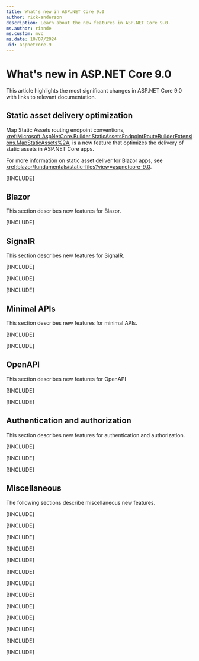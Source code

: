 ```yaml
---
title: What's new in ASP.NET Core 9.0
author: rick-anderson
description: Learn about the new features in ASP.NET Core 9.0.
ms.author: riande
ms.custom: mvc
ms.date: 10/07/2024
uid: aspnetcore-9
---
```

# What's new in ASP.NET Core 9.0

This article highlights the most significant changes in ASP.NET Core 9.0 with links to relevant documentation.

## Static asset delivery optimization

Map Static Assets routing endpoint conventions, <xref:Microsoft.AspNetCore.Builder.StaticAssetsEndpointRouteBuilderExtensions.MapStaticAssets%2A>, is a new feature that optimizes the delivery of static assets in ASP.NET Core apps.

For more information on static asset deliver for Blazor apps, see <xref:blazor/fundamentals/static-files?view=aspnetcore-9.0>.

[!INCLUDE[](~/release-notes/aspnetcore-9/includes/web_asset_delivery.md)]

## Blazor

This section describes new features for Blazor.

[!INCLUDE[](~/release-notes/aspnetcore-9/includes/blazor.md)]

## SignalR

This section describes new features for SignalR.

[!INCLUDE[](~/release-notes/aspnetcore-9/includes/signalr.md)]

[!INCLUDE[](~/release-notes/aspnetcore-9/includes/signalrActivities.md)]

[!INCLUDE[](~/release-notes/aspnetcore-9/includes/signalr-trimming-aot.md)]

## Minimal APIs

This section describes new features for minimal APIs.

[!INCLUDE[](~/release-notes/aspnetcore-9/includes/status500.md)]

[!INCLUDE[](~/release-notes/aspnetcore-9/includes/produces-problem.md)]

## OpenAPI

This section describes new features for OpenAPI

[!INCLUDE[](~/release-notes/aspnetcore-9/includes/openApi.md)]

[!INCLUDE[](~/release-notes/aspnetcore-9/includes/openapi-aot.md)]

## Authentication and authorization

This section describes new features for authentication and authorization.

[!INCLUDE[](~/release-notes/aspnetcore-9/includes/par.md)]

[!INCLUDE[](~/release-notes/aspnetcore-9/includes/oidccustomparms.md)]

[!INCLUDE[](~/release-notes/aspnetcore-9/includes/httpsysextendedauth.md)]

## Miscellaneous

The following sections describe miscellaneous new features.

[!INCLUDE[](~/release-notes/aspnetcore-9/includes/hybrid-cache.md)]

[!INCLUDE[](~/release-notes/aspnetcore-9/includes/endpoint-metadata.md)]

[!INCLUDE[](~/release-notes/aspnetcore-9/includes/debugger.md)]

[!INCLUDE[](~/release-notes/aspnetcore-9/includes/fix-for-503s.md)]

[!INCLUDE[](~/release-notes/aspnetcore-9/includes/asp0026.md)]

[!INCLUDE[](~/release-notes/aspnetcore-9/includes/improved-kestrel-connection-metrics.md)]

[!INCLUDE[](~/release-notes/aspnetcore-9/includes/customize-named-pipes.md)]

[!INCLUDE[](~/release-notes/aspnetcore-9/includes/exception-type-sets-http-status.md)]

[!INCLUDE[](~/release-notes/aspnetcore-9/includes/opt_out_metrics.md)]

[!INCLUDE[](~/release-notes/aspnetcore-9/includes/delete_keys.md)]

[!INCLUDE[](~/release-notes/aspnetcore-9/includes/keyedDI.md)]

[!INCLUDE[](~/release-notes/aspnetcore-9/includes/trust_dev_cert_linux.md)]

[!INCLUDE[](~/release-notes/aspnetcore-9/includes/updated-versions.md)]
